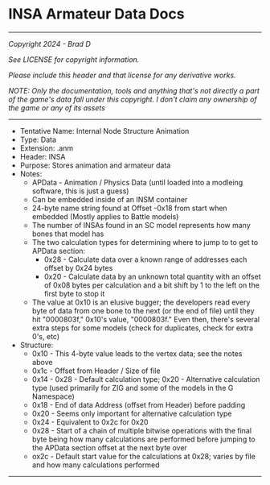 # INSA Armateur Data Docs

---

*Copyright 2024 - Brad D*

*See LICENSE for copyright information.*

*Please include this header and that license for any derivative works.*

*NOTE: Only the documentation, tools and anything that's not directly a part of the game's data fall under this copyright. I don't claim any ownership of the game or any of its assets*

---

* Tentative Name: Internal Node Structure Animation
* Type: Data
* Extension: .anm
* Header: INSA
* Purpose: Stores animation and armateur data
* Notes:
	* APData - Animation / Physics Data (until loaded into a modleing software, this is just a guess)
	* Can be embedded inside of an INSM container
	* 24-byte name string found at Offset -0x18 from start when embedded (Mostly applies to Battle models)
	* The number of INSAs found in an SC model represents how many bones that model has
	* The two calculation types for determining where to jump to to get to APData section:
		* 0x28 - Calculate data over a known range of addresses each offset by 0x24 bytes
		* 0x20 - Calculate data by an unknown total quantity with an offset of 0x08 bytes per calculation and a bit shift by 1 to the left on the first byte to stop it
	* The value at 0x10 is an elusive bugger; the developers read every byte of data from one bone to the next (or the end of file) until they hit "0000803f," 0x10's value, "0000803f." Even then, there's several extra steps for some models (check for duplicates, check for extra 0's, etc)
* Structure:
	* 0x10 - This 4-byte value leads to the vertex data; see the notes above
	* 0x1c - Offset from Header / Size of file
	* 0x14 - 0x28 - Default calculation type; 0x20 - Alternative calculation type (used primarily for ZIG and some of the models in the G Namespace)
	* 0x18 - End of data Address (offset from Header) before padding
	* 0x20 - Seems only important for alternative calculation type
	* 0x24 - Equivalent to 0x2c for 0x20
	* 0x28 - Start of a chain of multiple bitwise operations with the final byte being how many calculations are performed before jumping to the APData section offset at the next byte over
	* ox2c - Default start value for the calculations at 0x28; varies by file and how many calculations performed

---